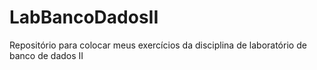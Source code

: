 # LabBancoDadosII
Repositório para colocar meus exercícios da disciplina de laboratório de banco de dados II
